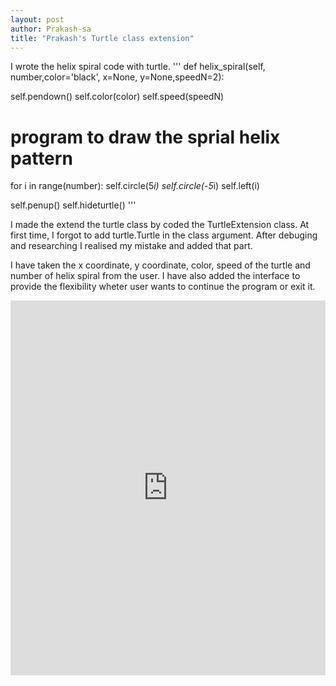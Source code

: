 ```yaml
---
layout: post
author: Prakash-sa
title: "Prakash's Turtle class extension"
---
```


I wrote the helix spiral code with turtle.
'''
def helix_spiral(self, number,color='black', x=None, y=None,speedN=2):

  self.pendown()
  self.color(color)
  self.speed(speedN)

  # program to draw the sprial helix pattern
  for i in range(number):
    self.circle(5*i)
    self.circle(-5*i)
    self.left(i)

  self.penup()
  self.hideturtle()
'''

I made the extend the turtle class by coded the TurtleExtension class. At first time, I forgot to add turtle.Turtle in the class argument. After debuging and researching I realised my mistake and added that part.

I have taken the x coordinate, y coordinate, color, speed of the turtle and number of helix spiral from the user.
I have also added the interface to provide the flexibility wheter user wants to continue the program or exit it.



<iframe src="https://trinket.io/embed/python/a13f666c29" width="100%" height="600" frameborder="0" marginwidth="0" marginheight="0" allowfullscreen></iframe>


